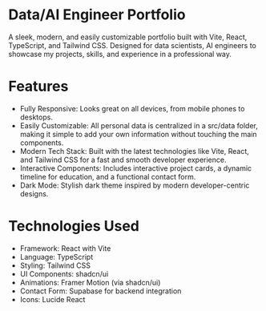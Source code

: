 # Data/AI Engineer Portfolio
A sleek, modern, and easily customizable portfolio built with Vite, React, TypeScript, and Tailwind CSS. Designed for data scientists, AI engineers to showcase my projects, skills, and experience in a professional way.

# Features
- Fully Responsive: Looks great on all devices, from mobile phones to desktops.
- Easily Customizable: All personal data is centralized in a src/data folder, making it simple to add your own information without touching the main components.
- Modern Tech Stack: Built with the latest technologies like Vite, React, and Tailwind CSS for a fast and smooth developer experience.
- Interactive Components: Includes interactive project cards, a dynamic timeline for education, and a functional contact form.
- Dark Mode: Stylish dark theme inspired by modern developer-centric designs.

# Technologies Used
- Framework: React with Vite
- Language: TypeScript
- Styling: Tailwind CSS 
- UI Components: shadcn/ui
- Animations: Framer Motion (via shadcn/ui)
- Contact Form: Supabase for backend integration
- Icons: Lucide React
